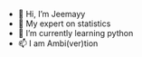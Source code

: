 - 👋 Hi, I’m Jeemayy
- 👀 My expert on statistics
- 🌱 I’m currently learning python
- 📫 I am Ambi(ver)tion

<!---
Jeemayy/Jeemayy is a ✨ special ✨ repository because its `README.md` (this file) appears on your GitHub profile.
You can click the Preview link to take a look at your changes.
